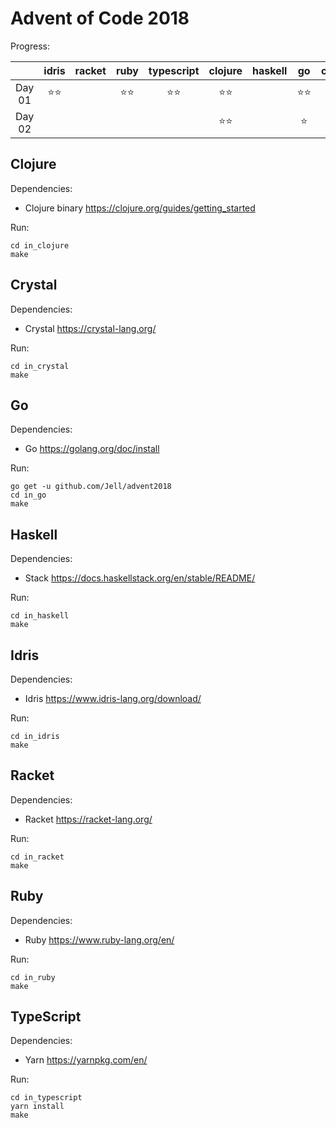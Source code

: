 # Advent of Code 2018

Progress:

|          |idris     |racket    |ruby      |typescript|clojure   |haskell   |go        |crystal   |
|:---:     |:---:     |:---:     |:---:     |:---:     |:---:     |:---:     |:---:     |:---:     |
|Day 01    |⭐⭐        |          |⭐⭐        |⭐⭐        |⭐⭐        |          |⭐⭐        |⭐⭐        |
|Day 02    |          |          |          |          |⭐⭐        |          |⭐         |          |


## Clojure

Dependencies:

 * Clojure binary https://clojure.org/guides/getting_started

Run:

```
cd in_clojure
make
```

## Crystal

Dependencies:

 * Crystal https://crystal-lang.org/

Run:

```
cd in_crystal
make
```

## Go

Dependencies:

 * Go https://golang.org/doc/install

Run:

```
go get -u github.com/Jell/advent2018
cd in_go
make
```

## Haskell

Dependencies:

 * Stack https://docs.haskellstack.org/en/stable/README/

Run:

```
cd in_haskell
make
```

## Idris

Dependencies:

 * Idris https://www.idris-lang.org/download/

Run:

```
cd in_idris
make
```

## Racket

Dependencies:

 * Racket https://racket-lang.org/

Run:

```
cd in_racket
make
```

## Ruby

Dependencies:

 * Ruby https://www.ruby-lang.org/en/

Run:

```
cd in_ruby
make
```

## TypeScript

Dependencies:

 * Yarn https://yarnpkg.com/en/

Run:

```
cd in_typescript
yarn install
make
```
